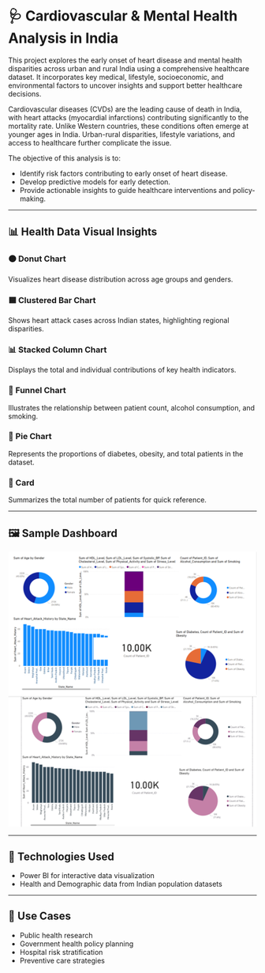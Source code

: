 # 🩺 Cardiovascular & Mental Health Analysis in India

This project explores the early onset of heart disease and mental health disparities across urban and rural India using a comprehensive healthcare dataset. It incorporates key medical, lifestyle, socioeconomic, and environmental factors to uncover insights and support better healthcare decisions.

Cardiovascular diseases (CVDs) are the leading cause of death in India, with heart attacks (myocardial infarctions) contributing significantly to the mortality rate. Unlike Western countries, these conditions often emerge at younger ages in India. Urban-rural disparities, lifestyle variations, and access to healthcare further complicate the issue.

The objective of this analysis is to:
- Identify risk factors contributing to early onset of heart disease.
- Develop predictive models for early detection.
- Provide actionable insights to guide healthcare interventions and policy-making.

---

## 📊 Health Data Visual Insights

### 🟠 Donut Chart
Visualizes heart disease distribution across age groups and genders.

### 🟦 Clustered Bar Chart
Shows heart attack cases across Indian states, highlighting regional disparities.

### 📊 Stacked Column Chart
Displays the total and individual contributions of key health indicators.

### 🔻 Funnel Chart
Illustrates the relationship between patient count, alcohol consumption, and smoking.

### 🥧 Pie Chart
Represents the proportions of diabetes, obesity, and total patients in the dataset.

### 🧾 Card
Summarizes the total number of patients for quick reference.

---

## 🖼 Sample Dashboard

![Health Care Dashboard](https://github.com/Rachana16-2004/-PowerBI-Health-Care-Analytics-/blob/main/Screenshot%202025-07-22%20220828.png?raw=true)
![](https://github.com/Rachana16-2004/-PowerBI-Health-Care-Analytics-/blob/main/Screenshot%202025-07-30%20202236.png?raw=true)

---

## 📌 Technologies Used
- Power BI for interactive data visualization
- Health and Demographic data from Indian population datasets

---

## 🧠 Use Cases
- Public health research
- Government health policy planning
- Hospital risk stratification
- Preventive care strategies
